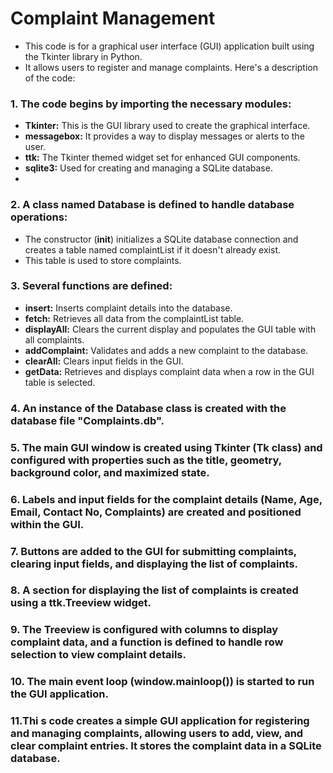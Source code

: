 # Complaint Management
* This code is for a graphical user interface (GUI) application built using the Tkinter library in Python.
* It allows users to register and manage complaints. Here's a description of the code:

### 1. The code begins by importing the necessary modules:
* **Tkinter:** This is the GUI library used to create the graphical interface.
* **messagebox:** It provides a way to display messages or alerts to the user.
* **ttk:** The Tkinter themed widget set for enhanced GUI components.
* **sqlite3:** Used for creating and managing a SQLite database.
* 
### 2. A class named Database is defined to handle database operations:
* The constructor (__init__) initializes a SQLite database connection and creates a table named complaintList if it doesn't already exist.
* This table is used to store complaints.
  
### 3. Several functions are defined:

* **insert:** Inserts complaint details into the database.
* **fetch:** Retrieves all data from the complaintList table.
* **displayAll:** Clears the current display and populates the GUI table with all complaints.
* **addComplaint:** Validates and adds a new complaint to the database.
* **clearAll:** Clears input fields in the GUI.
* **getData:** Retrieves and displays complaint data when a row in the GUI table is selected.
  
### 4. An instance of the Database class is created with the database file "Complaints.db".

###  5. The main GUI window is created using Tkinter (Tk class) and configured with properties such as the title, geometry, background color, and maximized state.

###  6. Labels and input fields for the complaint details (Name, Age, Email, Contact No, Complaints) are created and positioned within the GUI.

### 7. Buttons are added to the GUI for submitting complaints, clearing input fields, and displaying the list of complaints.

### 8. A section for displaying the list of complaints is created using a ttk.Treeview widget.

### 9. The Treeview is configured with columns to display complaint data, and a function is defined to handle row selection to view complaint details.

### 10. The main event loop (window.mainloop()) is started to run the GUI application.

### 11.Thi s code creates a simple GUI application for registering and managing complaints, allowing users to add, view, and clear complaint entries. It stores the complaint data in a SQLite database.
